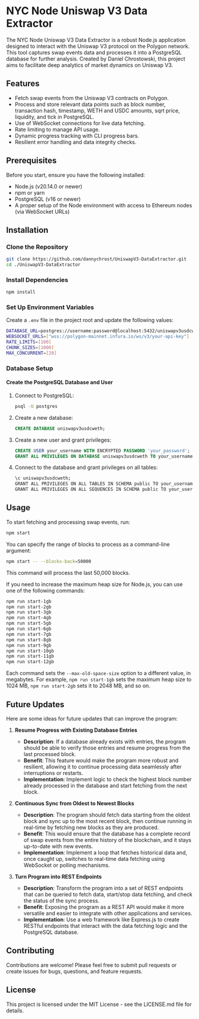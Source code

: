 # NYC Node Uniswap V3 Data Extractor

The NYC Node Uniswap V3 Data Extractor is a robust Node.js application designed to interact with the Uniswap V3 protocol on the Polygon network. This tool captures swap events data and processes it into a PostgreSQL database for further analysis. Created by Daniel Chrostowski, this project aims to facilitate deep analytics of market dynamics on Uniswap V3.

## Features

- Fetch swap events from the Uniswap V3 contracts on Polygon.
- Process and store relevant data points such as block number, transaction hash, timestamp, WETH and USDC amounts, sqrt price, liquidity, and tick in PostgreSQL.
- Use of WebSocket connections for live data fetching.
- Rate limiting to manage API usage.
- Dynamic progress tracking with CLI progress bars.
- Resilient error handling and data integrity checks.

## Prerequisites

Before you start, ensure you have the following installed:

- Node.js (v20.14.0 or newer)
- npm or yarn
- PostgreSQL (v16 or newer)
- A proper setup of the Node environment with access to Ethereum nodes (via WebSocket URLs)

## Installation

### Clone the Repository

```sh
git clone https://github.com/dannychrost/UniswapV3-DataExtractor.git
cd ./UniswapV3-DataExtractor
```

### Install Dependencies

```sh
npm install
```

### Set Up Environment Variables

Create a `.env` file in the project root and update the following values:

```sh
DATABASE_URL=postgres://username:password@localhost:5432/uniswapv3usdcweth
WEBSOCKET_URLS=["wss://polygon-mainnet.infura.io/ws/v3/your-api-key"]
RATE_LIMITS=[100]
CHUNK_SIZES=[1000]
MAX_CONCURRENT=[20]
```

### Database Setup

#### Create the PostgreSQL Database and User

1. Connect to PostgreSQL:

   ```sh
   psql -U postgres
   ```

2. Create a new database:

   ```sql
   CREATE DATABASE uniswapv3usdcweth;
   ```

3. Create a new user and grant privileges:

   ```sql
   CREATE USER your_username WITH ENCRYPTED PASSWORD 'your_password';
   GRANT ALL PRIVILEGES ON DATABASE uniswapv3usdcweth TO your_username;
   ```

4. Connect to the database and grant privileges on all tables:
   ```sh
   \c uniswapv3usdcweth;
   GRANT ALL PRIVILEGES ON ALL TABLES IN SCHEMA public TO your_username;
   GRANT ALL PRIVILEGES ON ALL SEQUENCES IN SCHEMA public TO your_username;
   ```

## Usage

To start fetching and processing swap events, run:

```sh
npm start
```

You can specify the range of blocks to process as a command-line argument:

```sh
npm start -- --blocks-back=50000
```

This command will process the last 50,000 blocks.

If you need to increase the maximum heap size for Node.js, you can use one of the following commands:

```sh
npm run start-1gb
npm run start-2gb
npm run start-3gb
npm run start-4gb
npm run start-5gb
npm run start-6gb
npm run start-7gb
npm run start-8gb
npm run start-9gb
npm run start-10gb
npm run start-11gb
npm run start-12gb
```

Each command sets the `--max-old-space-size` option to a different value, in megabytes. For example, `npm run start-1gb` sets the maximum heap size to 1024 MB, `npm run start-2gb` sets it to 2048 MB, and so on.

## Future Updates

Here are some ideas for future updates that can improve the program:

1. **Resume Progress with Existing Database Entries**

   - **Description**: If a database already exists with entries, the program should be able to verify those entries and resume progress from the last processed block.
   - **Benefit**: This feature would make the program more robust and resilient, allowing it to continue processing data seamlessly after interruptions or restarts.
   - **Implementation**: Implement logic to check the highest block number already processed in the database and start fetching from the next block.

2. **Continuous Sync from Oldest to Newest Blocks**

   - **Description**: The program should fetch data starting from the oldest block and sync up to the most recent block, then continue running in real-time by fetching new blocks as they are produced.
   - **Benefit**: This would ensure that the database has a complete record of swap events from the entire history of the blockchain, and it stays up-to-date with new events.
   - **Implementation**: Implement a loop that fetches historical data and, once caught up, switches to real-time data fetching using WebSocket or polling mechanisms.

3. **Turn Program into REST Endpoints**
   - **Description**: Transform the program into a set of REST endpoints that can be queried to fetch data, start/stop data fetching, and check the status of the sync process.
   - **Benefit**: Exposing the program as a REST API would make it more versatile and easier to integrate with other applications and services.
   - **Implementation**: Use a web framework like Express.js to create RESTful endpoints that interact with the data fetching logic and the PostgreSQL database.

## Contributing

Contributions are welcome! Please feel free to submit pull requests or create issues for bugs, questions, and feature requests.

## License

This project is licensed under the MIT License - see the LICENSE.md file for details.
